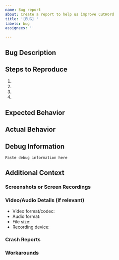 ```yaml
---
name: Bug report
about: Create a report to help us improve CutWord
title: '[BUG] '
labels: bug
assignees: ''

---
```


## Bug Description
<!-- A clear and concise description of what the bug is -->

## Steps to Reproduce
<!-- Steps to reproduce the behavior -->
1. 
2. 
3. 
4. 

## Expected Behavior
<!-- A clear and concise description of what you expected to happen -->

## Actual Behavior
<!-- What actually happened -->

## Debug Information
<!-- REQUIRED: Go to CutWord > Settings > General > Debug Information and paste the contents here -->
```
Paste debug information here
```

## Additional Context
<!-- Add any other context about the problem here -->

### Screenshots or Screen Recordings
<!-- If applicable, add screenshots or screen recordings to help explain your problem -->

### Video/Audio Details (if relevant)
<!-- If the bug is related to specific media files -->
- Video format/codec: 
- Audio format: 
- File size: 
- Recording device: 

### Crash Reports
<!-- If CutWord crashed, please attach any crash reports you can find -->

### Workarounds
<!-- Have you found any temporary workarounds? Please share them here -->